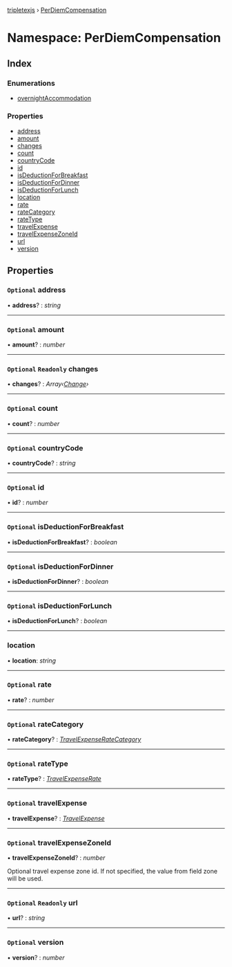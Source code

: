 [tripletexjs](../README.md) › [PerDiemCompensation](perdiemcompensation.md)

# Namespace: PerDiemCompensation

## Index

### Enumerations

* [overnightAccommodation](../enums/perdiemcompensation.overnightaccommodation.md)

### Properties

* [address](perdiemcompensation.md#optional-address)
* [amount](perdiemcompensation.md#optional-amount)
* [changes](perdiemcompensation.md#optional-readonly-changes)
* [count](perdiemcompensation.md#optional-count)
* [countryCode](perdiemcompensation.md#optional-countrycode)
* [id](perdiemcompensation.md#optional-id)
* [isDeductionForBreakfast](perdiemcompensation.md#optional-isdeductionforbreakfast)
* [isDeductionForDinner](perdiemcompensation.md#optional-isdeductionfordinner)
* [isDeductionForLunch](perdiemcompensation.md#optional-isdeductionforlunch)
* [location](perdiemcompensation.md#location)
* [rate](perdiemcompensation.md#optional-rate)
* [rateCategory](perdiemcompensation.md#optional-ratecategory)
* [rateType](perdiemcompensation.md#optional-ratetype)
* [travelExpense](perdiemcompensation.md#optional-travelexpense)
* [travelExpenseZoneId](perdiemcompensation.md#optional-travelexpensezoneid)
* [url](perdiemcompensation.md#optional-readonly-url)
* [version](perdiemcompensation.md#optional-version)

## Properties

### `Optional` address

• **address**? : *string*

___

### `Optional` amount

• **amount**? : *number*

___

### `Optional` `Readonly` changes

• **changes**? : *Array‹[Change](change.md)›*

___

### `Optional` count

• **count**? : *number*

___

### `Optional` countryCode

• **countryCode**? : *string*

___

### `Optional` id

• **id**? : *number*

___

### `Optional` isDeductionForBreakfast

• **isDeductionForBreakfast**? : *boolean*

___

### `Optional` isDeductionForDinner

• **isDeductionForDinner**? : *boolean*

___

### `Optional` isDeductionForLunch

• **isDeductionForLunch**? : *boolean*

___

###  location

• **location**: *string*

___

### `Optional` rate

• **rate**? : *number*

___

### `Optional` rateCategory

• **rateCategory**? : *[TravelExpenseRateCategory](travelexpenseratecategory.md)*

___

### `Optional` rateType

• **rateType**? : *[TravelExpenseRate](../interfaces/travelexpenserate.md)*

___

### `Optional` travelExpense

• **travelExpense**? : *[TravelExpense](travelexpense.md)*

___

### `Optional` travelExpenseZoneId

• **travelExpenseZoneId**? : *number*

Optional travel expense zone id. If not specified, the value from field zone will be used.

___

### `Optional` `Readonly` url

• **url**? : *string*

___

### `Optional` version

• **version**? : *number*
